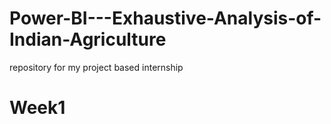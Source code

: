 # Power-BI---Exhaustive-Analysis-of-Indian-Agriculture
repository for my project based internship 
<h1>Week1</h1>

